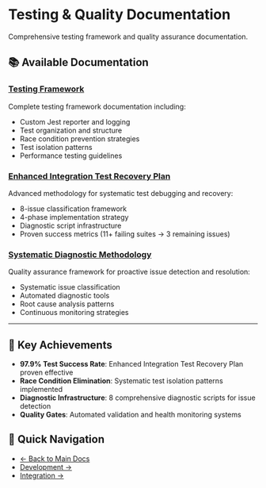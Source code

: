 # Testing & Quality Documentation

Comprehensive testing framework and quality assurance documentation.

## 📚 Available Documentation

### **[Testing Framework](TESTING.md)**
Complete testing framework documentation including:
- Custom Jest reporter and logging
- Test organization and structure
- Race condition prevention strategies
- Test isolation patterns
- Performance testing guidelines

### **[Enhanced Integration Test Recovery Plan](ENHANCED_INTEGRATION_TEST_RECOVERY_PLAN.md)**
Advanced methodology for systematic test debugging and recovery:
- 8-issue classification framework
- 4-phase implementation strategy
- Diagnostic script infrastructure
- Proven success metrics (11+ failing suites → 3 remaining issues)

### **[Systematic Diagnostic Methodology](SYSTEMATIC_DIAGNOSTIC_METHODOLOGY.md)**
Quality assurance framework for proactive issue detection and resolution:
- Systematic issue classification
- Automated diagnostic tools
- Root cause analysis patterns
- Continuous monitoring strategies

---

## 🎯 Key Achievements

- **97.9% Test Success Rate**: Enhanced Integration Test Recovery Plan proven effective
- **Race Condition Elimination**: Systematic test isolation patterns implemented
- **Diagnostic Infrastructure**: 8 comprehensive diagnostic scripts for issue detection
- **Quality Gates**: Automated validation and health monitoring systems

## 🔗 Quick Navigation

- [← Back to Main Docs](../README.md)
- [Development →](../development/README.md)
- [Integration →](../integration/README.md)